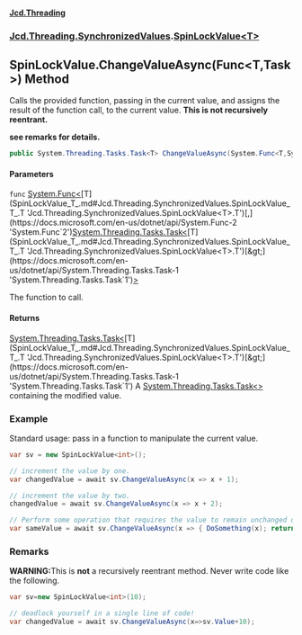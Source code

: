 #### [Jcd.Threading](index.md 'index')
### [Jcd.Threading.SynchronizedValues](Jcd.Threading.SynchronizedValues.md 'Jcd.Threading.SynchronizedValues').[SpinLockValue&lt;T&gt;](SpinLockValue_T_.md 'Jcd.Threading.SynchronizedValues.SpinLockValue<T>')

## SpinLockValue<T>.ChangeValueAsync(Func<T,Task<T>>) Method

Calls the provided function, passing in the current value, and assigns the result
of the function call, to the current value. <b>This is not recursively reentrant.

see remarks for details.</b>

```csharp
public System.Threading.Tasks.Task<T> ChangeValueAsync(System.Func<T,System.Threading.Tasks.Task<T>>? func);
```
#### Parameters

<a name='Jcd.Threading.SynchronizedValues.SpinLockValue_T_.ChangeValueAsync(System.Func_T,System.Threading.Tasks.Task_T__).func'></a>

`func` [System.Func&lt;](https://docs.microsoft.com/en-us/dotnet/api/System.Func-2 'System.Func`2')[T](SpinLockValue_T_.md#Jcd.Threading.SynchronizedValues.SpinLockValue_T_.T 'Jcd.Threading.SynchronizedValues.SpinLockValue<T>.T')[,](https://docs.microsoft.com/en-us/dotnet/api/System.Func-2 'System.Func`2')[System.Threading.Tasks.Task&lt;](https://docs.microsoft.com/en-us/dotnet/api/System.Threading.Tasks.Task-1 'System.Threading.Tasks.Task`1')[T](SpinLockValue_T_.md#Jcd.Threading.SynchronizedValues.SpinLockValue_T_.T 'Jcd.Threading.SynchronizedValues.SpinLockValue<T>.T')[&gt;](https://docs.microsoft.com/en-us/dotnet/api/System.Threading.Tasks.Task-1 'System.Threading.Tasks.Task`1')[&gt;](https://docs.microsoft.com/en-us/dotnet/api/System.Func-2 'System.Func`2')

The function to call.

#### Returns
[System.Threading.Tasks.Task&lt;](https://docs.microsoft.com/en-us/dotnet/api/System.Threading.Tasks.Task-1 'System.Threading.Tasks.Task`1')[T](SpinLockValue_T_.md#Jcd.Threading.SynchronizedValues.SpinLockValue_T_.T 'Jcd.Threading.SynchronizedValues.SpinLockValue<T>.T')[&gt;](https://docs.microsoft.com/en-us/dotnet/api/System.Threading.Tasks.Task-1 'System.Threading.Tasks.Task`1')
A [System.Threading.Tasks.Task&lt;&gt;](https://docs.microsoft.com/en-us/dotnet/api/System.Threading.Tasks.Task-1 'System.Threading.Tasks.Task`1') containing the modified value.

### Example
Standard usage: pass in a function to manipulate the current value.

```csharp
var sv = new SpinLockValue<int>();

// increment the value by one.
var changedValue = await sv.ChangeValueAsync(x => x + 1);

// increment the value by two.
changedValue = await sv.ChangeValueAsync(x => x + 2);

// Perform some operation that requires the value to remain unchanged during the operation.
var sameValue = await sv.ChangeValueAsync(x => { DoSomething(x); return x;});
```

### Remarks

<b>WARNING:</b>This is <b>not</b> a recursively reentrant method. Never write code like
             the following.

```csharp
var sv=new SpinLockValue<int>(10);

// deadlock yourself in a single line of code!
var changedValue = await sv.ChangeValueAsync(x=>sv.Value+10);
```